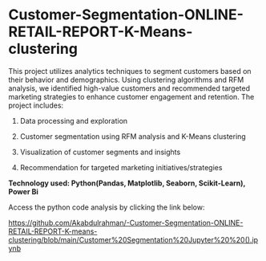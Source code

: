 # Customer-Segmentation-ONLINE-RETAIL-REPORT-K-Means-clustering
This project utilizes analytics techniques to segment customers based on their behavior and demographics. Using clustering algorithms and RFM analysis, we identified high-value customers and recommended targeted marketing strategies to enhance customer engagement and retention. The project includes:

1. Data processing and exploration

2. Customer segmentation using RFM analysis and K-Means clustering

3. Visualization of customer segments and insights

4. Recommendation for targeted marketing initiatives/strategies

__Technology used: Python(Pandas, Matplotlib, Seaborn, Scikit-Learn), Power Bi__

Access the python code analysis by clicking the link below:

https://github.com/Akabdulrahman/-Customer-Segmentation-ONLINE-RETAIL-REPORT-K-means-clustering/blob/main/Customer%20Segmentation%20Jupyter%20%20().ipynb
